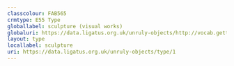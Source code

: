 ```yaml
---
classcolour: FAB565
crmtype: E55 Type
globallabel: sculpture (visual works)
globaluri: https://data.ligatus.org.uk/unruly-objects/http://vocab.getty.edu/aat/300047090
layout: type
locallabel: sculpture
uri: https://data.ligatus.org.uk/unruly-objects/type/1
---
```

